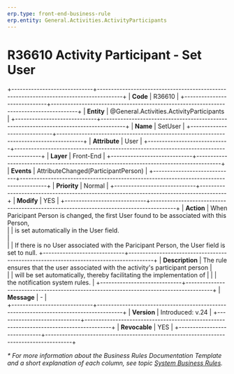 ```yaml
---
erp.type: front-end-business-rule
erp.entity: General.Activities.ActivityParticipants
---
```


# R36610 Activity Participant - Set User
+-----------------------------+---------------------------------------------------------------------------------------+
| **Code**                    | R36610                                                                                |
+-----------------------------+---------------------------------------------------------------------------------------+
| **Entity**                  | @General.Activities.ActivityParticipants                                              |
+-----------------------------+---------------------------------------------------------------------------------------+
| **Name**                    | SetUser                                                                               |
+-----------------------------+---------------------------------------------------------------------------------------+
| **Attribute**               | User                                                                                  |
+-----------------------------+---------------------------------------------------------------------------------------+
| **Layer**                   | Front-End                                                                             |
+-----------------------------+---------------------------------------------------------------------------------------+
| **Events**                  | AttributeChanged(ParticipantPerson)                                                   |
+-----------------------------+---------------------------------------------------------------------------------------+
| **Priority**                | Normal                                                                                |
+-----------------------------+---------------------------------------------------------------------------------------+
| **Modify**                  | YES                                                                                   |
+-----------------------------+---------------------------------------------------------------------------------------+
| **Action**                  | When Paricipant Person is changed, the first User found to be associated with this Person,                 
|                             | is set automatically in the User field. <br>                                          |                                     
|                             | If there is no User associated with the Paricipant Person, the User field is set to null. 
+-----------------------------+---------------------------------------------------------------------------------------+
| **Description**             | The rule ensures that the user associated with the activity's participant person      |     
|                             | will be set automatically, thereby facilitating the implementation of                 | 
|                             | the notification system rules.                                                        |
+-----------------------------+---------------------------------------------------------------------------------------+
| **Message**                 | \-                                                                                    |                         
+-----------------------------+---------------------------------------------------------------------------------------+
| **Version**                 | Introduced: v.24                                                                      |
+-----------------------------+---------------------------------------------------------------------------------------+
| **Revocable**               | YES                                                                                   |
+-----------------------------+---------------------------------------------------------------------------------------+

*\* For more information about the Business Rules Documentation Template and a short explanation of each column, see
topic [System Business Rules](../templates/template-description-system-business-rules.md).*
